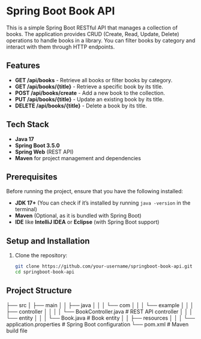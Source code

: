 # Spring Boot Book API

This is a simple Spring Boot RESTful API that manages a collection of books. The application provides CRUD (Create, Read, Update, Delete) operations to handle books in a library. You can filter books by category and interact with them through HTTP endpoints.

## Features

- **GET /api/books** - Retrieve all books or filter books by category.
- **GET /api/books/{title}** - Retrieve a specific book by its title.
- **POST /api/books/create** - Add a new book to the collection.
- **PUT /api/books/{title}** - Update an existing book by its title.
- **DELETE /api/books/{title}** - Delete a book by its title.

## Tech Stack

- **Java 17**
- **Spring Boot 3.5.0**
- **Spring Web** (REST API)
- **Maven** for project management and dependencies

## Prerequisites

Before running the project, ensure that you have the following installed:

- **JDK 17+** (You can check if it’s installed by running `java -version` in the terminal)
- **Maven** (Optional, as it is bundled with Spring Boot)
- **IDE** like **IntelliJ IDEA** or **Eclipse** (with Spring Boot support)

## Setup and Installation

1. Clone the repository:

   ```bash
   git clone https://github.com/your-username/springboot-book-api.git
   cd springboot-book-api

   
## Project Structure

├── src
│   ├── main
│   │   ├── java
│   │   │   └── com
│   │   │       └── example
│   │   │           ├── controller
│   │   │           │   └── BookController.java  # REST API controller
│   │   │           └── entity
│   │   │               └── Book.java            # Book entity
│   │   ├── resources
│   │   │   └── application.properties           # Spring Boot configuration
└── pom.xml                                       # Maven build file

